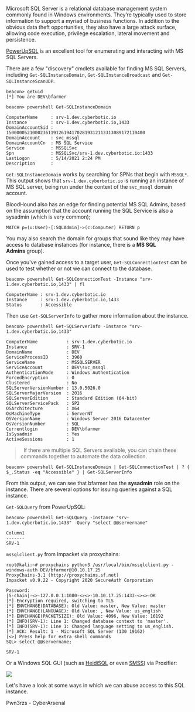 Microsoft SQL Server is a relational database management system commonly found in Windows environments. They’re typically used to store information to support a myriad of business functions. In addition to the obvious data theft opportunities, they also have a large attack surface, allowing code execution, privilege escalation, lateral movement and persistence.

[PowerUpSQL](https://github.com/NetSPI/PowerUpSQL) is an excellent tool for enumerating and interacting with MS SQL Servers.

There are a few "discovery" cmdlets available for finding MS SQL Servers, including `Get-SQLInstanceDomain`, `Get-SQLInstanceBroadcast` and `Get-SQLInstanceScanUDP`.

```
beacon> getuid
[*] You are DEV\bfarmer

beacon> powershell Get-SQLInstanceDomain

ComputerName     : srv-1.dev.cyberbotic.io
Instance         : srv-1.dev.cyberbotic.io,1433
DomainAccountSid : 15000005210002361191261941702819312113313089172110400
DomainAccount    : svc_mssql
DomainAccountCn  : MS SQL Service
Service          : MSSQLSvc
Spn              : MSSQLSvc/srv-1.dev.cyberbotic.io:1433
LastLogon        : 5/14/2021 2:24 PM
Description      : 
```

`Get-SQLInstanceDomain` works by searching for SPNs that begin with `MSSQL*`. This output shows that `srv-1.dev.cyberbotic.io` is running an instance of MS SQL server, being run under the context of the `svc_mssql` domain account.

BloodHound also has an edge for finding potential MS SQL Admins, based on the assumption that the account running the SQL Service is also a sysadmin (which is very common);

```
MATCH p=(u:User)-[:SQLAdmin]->(c:Computer) RETURN p
```

You may also search the domain for groups that sound like they may have access to database instances (for instance, there is a **MS SQL Admins** group).

Once you've gained access to a target user, `Get-SQLConnectionTest` can be used to test whether or not we can connect to the database.

```
beacon> powershell Get-SQLConnectionTest -Instance "srv-1.dev.cyberbotic.io,1433" | fl

ComputerName : srv-1.dev.cyberbotic.io
Instance     : srv-1.dev.cyberbotic.io,1433
Status       : Accessible
```

Then use `Get-SQLServerInfo` to gather more information about the instance.

```
beacon> powershell Get-SQLServerInfo -Instance "srv-1.dev.cyberbotic.io,1433"

ComputerName           : srv-1.dev.cyberbotic.io
Instance               : SRV-1
DomainName             : DEV
ServiceProcessID       : 3960
ServiceName            : MSSQLSERVER
ServiceAccount         : DEV\svc_mssql
AuthenticationMode     : Windows Authentication
ForcedEncryption       : 0
Clustered              : No
SQLServerVersionNumber : 13.0.5026.0
SQLServerMajorVersion  : 2016
SQLServerEdition       : Standard Edition (64-bit)
SQLServerServicePack   : SP2
OSArchitecture         : X64
OsMachineType          : ServerNT
OSVersionName          : Windows Server 2016 Datacenter
OsVersionNumber        : SQL
Currentlogin           : DEV\bfarmer
IsSysadmin             : Yes
ActiveSessions         : 1
```

>  If there are multiple SQL Servers available, you can chain these commands together to automate the data collection.  
```
beacon> powershell Get-SQLInstanceDomain | Get-SQLConnectionTest | ? { $_.Status -eq "Accessible" } | Get-SQLServerInfo
```  

From this output, we can see that bfarmer has the **sysadmin** role on the instance. There are several options for issuing queries against a SQL instance.

`Get-SQLQuery` from PowerUpSQL:

```
beacon> powershell Get-SQLQuery -Instance "srv-1.dev.cyberbotic.io,1433" -Query "select @@servername"

Column1
-------
SRV-1 
```

  

`mssqlclient.py` from Impacket via proxychains:

```
root@kali:~# proxychains python3 /usr/local/bin/mssqlclient.py -windows-auth DEV/bfarmer@10.10.17.25
ProxyChains-3.1 (http://proxychains.sf.net)
Impacket v0.9.22 - Copyright 2020 SecureAuth Corporation

Password:
|S-chain|-<>-127.0.0.1:1080-<><>-10.10.17.25:1433-<><>-OK
[*] Encryption required, switching to TLS
[*] ENVCHANGE(DATABASE): Old Value: master, New Value: master
[*] ENVCHANGE(LANGUAGE): Old Value: , New Value: us_english
[*] ENVCHANGE(PACKETSIZE): Old Value: 4096, New Value: 16192
[*] INFO(SRV-1): Line 1: Changed database context to 'master'.
[*] INFO(SRV-1): Line 1: Changed language setting to us_english.
[*] ACK: Result: 1 - Microsoft SQL Server (130 19162)
[<>] Press help for extra shell commands
SQL> select @@servername;

SRV-1
```

  

Or a Windows SQL GUI (such as [HeidiSQL](https://www.heidisql.com/) or even [SMSS](https://docs.microsoft.com/en-us/sql/ssms/download-sql-server-management-studio-ssms)) via Proxifier:

  

![](https://rto-assets.s3.eu-west-2.amazonaws.com/sql-servers/heidi.png)

  

Let's have a look at some ways in which we can abuse access to this SQL instance.




Pwn3rzs - CyberArsenal